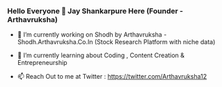 ### Hello Everyone 👋 Jay Shankarpure Here (Founder - Arthavruksha)


- 🔭 I’m currently working on Shodh by Arthavruksha - Shodh.Arthavruksha.Co.In (Stock Research Platform with niche data)

- 🌱 I’m currently learning about Coding , Content Creation & Entrepreneurship

- 📫 Reach Out to me at Twitter : https://twitter.com/Arthavruksha12



